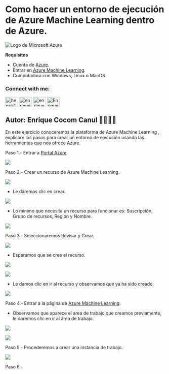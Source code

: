 # Como hacer un entorno de ejecución de Azure Machine Learning dentro de Azure.

![Logo de Microsoft Azure](https://github.com/EnriqueCocom/PracticasAZ-900/blob/main/entorno-ejecuci%C3%B3n%20de%20ML/imagenes/azure.png)

**Requisitos**
- Cuenta de [Azure](https://azure.microsoft.com/es-mx/free/students/).
- Entrar en [Azure Machine Learning](https://ml.azure.com/home).
- Computadora con Windows, Linux o MacOS.


<h3 align="left">Connect with me:</h3>
<p align="left">
<a href="https://twitter.com/Henrik1493" target="blank"><img align="center" src="https://raw.githubusercontent.com/rahuldkjain/github-profile-readme-generator/master/src/images/icons/Social/twitter.svg" alt="henrik1493" height="30" width="40" /></a>
<a href="https://www.linkedin.com/in/enriquecocom/" target="blank"><img align="center" src="https://raw.githubusercontent.com/rahuldkjain/github-profile-readme-generator/master/src/images/icons/Social/linked-in-alt.svg" alt="enriquecocom" height="30" width="40" /></a>
<a href="https://www.instagram.com/enrique_cocom04/" target="blank"><img align="center" src="https://raw.githubusercontent.com/rahuldkjain/github-profile-readme-generator/master/src/images/icons/Social/instagram.svg" alt="enrique_cocom04" height="30" width="40" /></a>
<a href="https://www.twitch.tv/enriquecocom04" target="blank"><img align="center" src="https://raw.githubusercontent.com/rahuldkjain/github-profile-readme-generator/888aff31e1d26dd2a6acf6afebbc34970aeb0118/src/images/icons/Social/twitch.svg" alt="Enrique Cocom#9331" height="30" width="40" /></a> 
</p>


**Autor: Enrique Cocom Canul 👨‍💻🧙‍♂️**
------------------------------------------------------------------------------------------

En este ejercicio conoceremos la plataforma de Azure Machine Learning , explicare los pasos para crear un entorno de ejecución usando las herramientas que nos ofrece Azure.

Paso 1.- Entrar a [Portal Azure](https://portal.azure.com/).

![](https://github.com/EnriqueCocom/PracticasAZ-900/blob/main/entorno-ejecuci%C3%B3n%20de%20ML/imagenes/azureportal.png)

Paso 2.- Crear un recurso de Azure Machine Learning.

![](https://github.com/EnriqueCocom/PracticasAZ-900/blob/main/entorno-ejecuci%C3%B3n%20de%20ML/imagenes/paso1.png)

- Le daremos clic en crear.

![](https://github.com/EnriqueCocom/PracticasAZ-900/blob/main/entorno-ejecuci%C3%B3n%20de%20ML/imagenes/paso1.1.png)

- Lo mínimo que necesita un recurso para funcionar es: Suscripción, Grupo de recursos, Región y Nombre.

![](https://github.com/EnriqueCocom/PracticasAZ-900/blob/main/entorno-ejecuci%C3%B3n%20de%20ML/imagenes/paso2.png)

Paso 3.- Seleccionaremos Revisar y Crear.

![](https://github.com/EnriqueCocom/PracticasAZ-900/blob/main/entorno-ejecuci%C3%B3n%20de%20ML/imagenes/paso3.png)

- Esperamos que se cree el recurso.

![](https://github.com/EnriqueCocom/PracticasAZ-900/blob/main/entorno-ejecuci%C3%B3n%20de%20ML/imagenes/paso3.1.png)


![](https://github.com/EnriqueCocom/PracticasAZ-900/blob/main/entorno-ejecuci%C3%B3n%20de%20ML/imagenes/paso3.2.png)

- Le damos clic en ir al recurso y observamos que ya ha sido creado.

![](https://github.com/EnriqueCocom/PracticasAZ-900/blob/main/entorno-ejecuci%C3%B3n%20de%20ML/imagenes/paso3.3.png)

Paso 4.- Entrar a la página de [Azure Machine Learning](https://ml.azure.com/home).

- Observamos que aparece el area de trabajo que creamos previamente, le daremos clic en ir al área de trabajo.

![](https://github.com/EnriqueCocom/PracticasAZ-900/blob/main/entorno-ejecuci%C3%B3n%20de%20ML/imagenes/paso4.png)

![](https://github.com/EnriqueCocom/PracticasAZ-900/blob/main/entorno-ejecuci%C3%B3n%20de%20ML/imagenes/paso4.1.png)

Paso 5.- Procederemos a crear una instancia de trabajo.

![](https://github.com/EnriqueCocom/PracticasAZ-900/blob/main/entorno-ejecuci%C3%B3n%20de%20ML/imagenes/paso5.png)

Paso 6.-

![]()